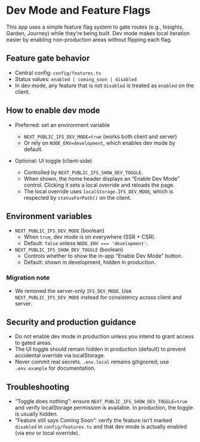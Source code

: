 # Dev Mode and Feature Flags

This app uses a simple feature flag system to gate routes (e.g., Insights, Garden, Journey) while they’re being built. Dev mode makes local iteration easier by enabling non-production areas without flipping each flag.

## Feature gate behavior
- Central config: `config/features.ts`
- Status values: `enabled | coming_soon | disabled`
- In dev mode, any feature that is not `disabled` is treated as `enabled` on the client.

## How to enable dev mode
- Preferred: set an environment variable
  - `NEXT_PUBLIC_IFS_DEV_MODE=true` (works both client and server)
  - Or rely on `NODE_ENV=development`, which enables dev mode by default.

- Optional: UI toggle (client-side)
  - Controlled by `NEXT_PUBLIC_IFS_SHOW_DEV_TOGGLE`.
  - When shown, the home header displays an “Enable Dev Mode” control. Clicking it sets a local override and reloads the page.
  - The local override uses `localStorage.IFS_DEV_MODE`, which is respected by `statusForPath()` on the client.

## Environment variables
- `NEXT_PUBLIC_IFS_DEV_MODE` (boolean)
  - When `true`, dev mode is on everywhere (SSR + CSR).
  - Default: `false` unless `NODE_ENV === 'development'`.
- `NEXT_PUBLIC_IFS_SHOW_DEV_TOGGLE` (boolean)
  - Controls whether to show the in-app “Enable Dev Mode” button.
  - Default: shown in development, hidden in production.

### Migration note
- We removed the server-only `IFS_DEV_MODE`. Use `NEXT_PUBLIC_IFS_DEV_MODE` instead for consistency across client and server.

## Security and production guidance
- Do not enable dev mode in production unless you intend to grant access to gated areas.
- The UI toggle should remain hidden in production (default) to prevent accidental override via localStorage.
- Never commit real secrets. `.env.local` remains gitignored; use `.env.example` for documentation.

## Troubleshooting
- “Toggle does nothing”: ensure `NEXT_PUBLIC_IFS_SHOW_DEV_TOGGLE=true` and verify localStorage permission is available. In production, the toggle is usually hidden.
- “Feature still says Coming Soon”: verify the feature isn’t marked `disabled` in `config/features.ts` and that dev mode is actually enabled (via env or local override).
